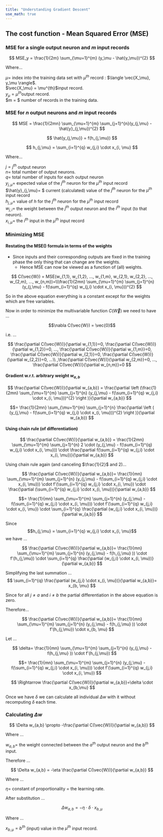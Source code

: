```yaml
---
title: "Understanding Gradient Descent"
use_math: true
---
```



## The cost function - Mean Squared Error (MSE)

### MSE for a single output neuron and $m$ input records

$$
  MSE_y = \frac{1}{2m} \sum_{\mu=1}^{m} (y_\mu - \hat{y_\mu})^{2}
$$

Where...

$\mu =$ index into the training data set with $\mu^{th}$ record : $\langle \vec{X_\mu}, y_\mu \rangle$.  
$\vec{X_\mu} = \mu^{th}$input record.  
$y_\mu = \mu^{th}$output record.  
$m = $ number of records in the training data.  

### MSE for $n$ output neurons and $m$ input records

$$
  MSE = \frac{1}{2mn} \sum_{\mu=1}^{m} \sum_{j=1}^{n}(y_{j,\mu} - \hat{y}_{j,\mu})^{2}
$$

$$
\hat{y_{j,\mu}} = f(h_{j,\mu})
$$

$$
h_{j,\mu} = \sum_{i=1}^{q} w_{j,i} \cdot x_{i, \mu}
$$

Where...

$j = j^{th}$ output neuron  
$n=$ total number of output neurons.  
$q=$ total number of inputs for each output neuron  
$y_{j,\mu}=$ expected value of the $j^{th}$ neuron for the $\mu^{th}$ input record  
$\hat{y}\_{j,\mu}= $ current (calculated) value of the $j^{th}$ neuron for the $\mu^{th}$ input record  
$h_{j,\mu}=$ value of $h$ for the $j^{th}$ neuron for the $\mu^{th}$ input record  
$w_{j,i} =$ the weight between the $j^{th}$ output neuron and the $i^{th}$ input (to that neuron).  
$x_{i, \mu}=$ the $i^{th}$ input in the $\mu^{th}$ input record  

### Minimizing MSE

#### Restating the MSE() formula in terms of the weights

* Since inputs and their corresponding outputs are fixed in the training phase the only thing that can change are the weights.
	* Hence MSE can now be viewed as a function of (all) weights.

$$
C(\vec{W}) = MSE(w_{1,1}, w_{1,2}, ..., w_{1,m}, w_{2,1}, w_{2,2}, ..., w_{2,m},  ..., w_{n,m})=\\\frac{1}{2mn} \sum_{\mu=1}^{m} \sum_{j=1}^{n}(y_{j,\mu} - f(\sum_{i=1}^{q} w_{j,i} \cdot x_{i, \mu}))^{2}
$$

So in the above equation everything is a constant except for the weights which are free variables.

Now in order to minimize the multivariable function $C(\vec{W})$ we need to have ...

$$\nabla C(\vec{W}) = \vec{0}$$

i.e. ...

$$
\frac{\partial C(\vec{W})}{\partial w_{1,1}}=0, 
\frac{\partial C(\vec{W})}{\partial w_{1,2}}=0,
..., 
\frac{\partial C(\vec{W})}{\partial w_{1,m}}=0,
\frac{\partial C(\vec{W})}{\partial w_{2,1}}=0,
\frac{\partial C(\vec{W})}{\partial w_{2,2}}=0,
...\\
,\frac{\partial C(\vec{W})}{\partial w_{2,m}}=0,
...,
\frac{\partial C(\vec{W})}{\partial w_{n,m}}=0
$$

#### Gradient w.r.t. arbitrary weight $w_{a,b}$

$$
\frac{\partial C(\vec{W})}{\partial w_{a,b}} =
\frac{\partial \left (\frac{1}{2mn}  
\sum_{\mu=1}^{m} 
\sum_{j=1}^{n}
(y_{j,\mu} - f(\sum_{i=1}^{q} w_{j,i} \cdot x_{i, \mu}))^{2}
\right )}{\partial w_{a,b}}
$$

$$=
\frac{1}{2mn}  
\sum_{\mu=1}^{m} 
\sum_{j=1}^{n}
\frac{\partial \left (
(y_{j,\mu} - f(\sum_{i=1}^{q} w_{j,i} \cdot x_{i, \mu}))^{2}
\right )}{\partial w_{a,b}}
$$

#### Using chain rule (of differentiation)
$$
\frac{\partial C(\vec{W})}{\partial w_{a,b}} =
\frac{1}{2mn}  
\sum_{\mu=1}^{m} 
\sum_{j=1}^{n}
2 \cdot 
(y_{j,\mu} - f(\sum_{i=1}^{q} w_{j,i} \cdot x_{i, \mu})) \cdot 
\frac{\partial f(\sum_{i=1}^{q} w_{j,i} \cdot x_{i, \mu})}{\partial w_{a,b}}
$$

Using chain rule again (and canceling $\frac{1}{2}$ and $2$)...

$$
\frac{\partial C(\vec{W})}{\partial w_{a,b}}=
\frac{1}{mn}  
\sum_{\mu=1}^{m} 
\sum_{j=1}^{n}
(y_{j,\mu} - f(\sum_{i=1}^{q} w_{j,i} \cdot x_{i, \mu})) \cdot 
f'(\sum_{i=1}^{q} w_{j,i} \cdot x_{i, \mu}) \cdot
\frac{\partial (\sum_{i=1}^{q} w_{j,i} \cdot x_{i, \mu})}{\partial w_{a,b}}
$$

$$=
\frac{1}{mn}  
\sum_{\mu=1}^{m} 
\sum_{j=1}^{n}
(y_{j,\mu} - f(\sum_{i=1}^{q} w_{j,i} \cdot x_{i, \mu})) \cdot 
f'(\sum_{i=1}^{q} w_{j,i} \cdot x_{i, \mu}) \cdot
\sum_{i=1}^{q}
\frac{\partial (w_{j,i} \cdot x_{i, \mu})}{\partial w_{a,b}}
$$

Since $$h_{j,\mu} = \sum_{i=1}^{q} w_{j,i} \cdot x_{i, \mu}$$ we have ...

$$
\frac{\partial C(\vec{W})}{\partial w_{a,b}}=
\frac{1}{mn}  
\sum_{\mu=1}^{m} 
\sum_{j=1}^{n}
(y_{j,\mu} - f(h_{j,\mu} )) \cdot 
f'(h_{j,\mu}) \cdot
\sum_{i=1}^{q}
\frac{\partial (w_{j,i} \cdot x_{i, \mu})}{\partial w_{a,b}}
$$

Simplifying the last summation ...
$$
\sum_{i=1}^{q}
\frac{\partial (w_{j,i} \cdot x_{i, \mu})}{\partial w_{a,b}}=
x_{b, \mu}
$$

Since for all $j \neq a$ and $i \neq b$ the partial differentiation in the above equation is zero.

Therefore...

$$
\frac{\partial C(\vec{W})}{\partial w_{a,b}}=
\frac{1}{mn}  
\sum_{\mu=1}^{m} 
\sum_{j=1}^{n}
(y_{j,\mu} - f(h_{j,\mu} )) \cdot 
f'(h_{j,\mu}) \cdot
x_{b, \mu}
$$

Let ...

$$
\delta=
\frac{1}{mn}  
\sum_{\mu=1}^{m} 
\sum_{j=1}^{n}
(y_{j,\mu} - f(h_{j,\mu} )) \cdot 
f'(h_{j,\mu})
$$



$$=
\frac{1}{mn}  
\sum_{\mu=1}^{m} 
\sum_{j=1}^{n}
(y_{j,\mu} - f(\sum_{i=1}^{q} w_{j,i} \cdot x_{i, \mu})) \cdot 
f'(\sum_{i=1}^{q} w_{j,i} \cdot x_{i, \mu})
$$



$$
\Rightarrow \frac{\partial C(\vec{W})}{\partial w_{a,b}}=\delta \cdot x_{b,\mu}
$$

Once we have $\delta$ we can calculate all individual $\Delta w$ with it without recomputing $\delta$ each time.

### Calculating $\Delta w$

$$
\Delta w_{a,b} \propto -\frac{\partial C(\vec{W})}{\partial w_{a,b}}
$$

Where ...

$w_{a,b}=$ the weight connected between the $a^{th}$ output neuron and the $b^{th}$ input.

Therefore ... 

$$
\Delta w_{a,b} = -\eta \frac{\partial C(\vec{W})}{\partial w_{a,b}}
$$

Where ...

$\eta =$ constant of proportionality = the learning rate.

After substitution ...

$$
\Delta w_{a,b} = -\eta \cdot \delta \cdot x_{b,\mu}
$$

Where ...

$x_{b,\mu}=b^{th}$ (input) value in the $\mu^{th}$ input record.

